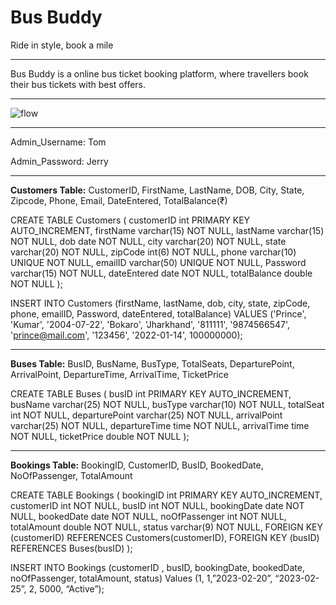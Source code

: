 <h1>Bus Buddy</h1>
Ride in style, book a mile </br>

<hr></hr>

<p>Bus Buddy is a online bus ticket booking platform,
where travellers book their bus tickets with best 
offers.</p>

<hr></hr>

![flow](https://user-images.githubusercontent.com/112754559/221497490-f005bbce-1a64-4980-a9ce-1cd39e32be83.jpg)

<hr></hr>

<p>Admin_Username: Tom</p>
<p>Admin_Password: Jerry</p>

<hr></hr>
<b>Customers Table:</b>
CustomerID, FirstName, LastName, DOB, City, State, Zipcode, Phone, Email, DateEntered, TotalBalance(₹)

CREATE TABLE Customers (
	customerID int PRIMARY KEY AUTO_INCREMENT,
	firstName varchar(15) NOT NULL,
	lastName varchar(15) NOT NULL,
	dob date NOT NULL,
	city varchar(20) NOT NULL,
	state varchar(20) NOT NULL,
	zipCode int(6) NOT NULL,
	phone varchar(10) UNIQUE NOT NULL,
	emailID varchar(50)  UNIQUE NOT NULL,
	Password varchar(15) NOT NULL,
	dateEntered date NOT NULL,
	totalBalance double NOT NULL
);

INSERT INTO Customers 
(firstName, lastName, dob, city, state, zipCode, phone, emailID, Password, dateEntered, totalBalance) 
VALUES 
('Prince', 'Kumar', '2004-07-22', 'Bokaro', 'Jharkhand', '811111', '9874566547', 'prince@mail.com', '123456', '2022-01-14', 100000000);

<hr></hr>


<b>Buses Table:</b>
BusID, BusName, BusType, TotalSeats, DeparturePoint, ArrivalPoint, DepartureTime, ArrivalTime, TicketPrice

CREATE TABLE Buses (
busID int PRIMARY KEY AUTO_INCREMENT,
busName varchar(25) NOT NULL,
busType varchar(10) NOT NULL,
totalSeat int NOT NULL,
departurePoint varchar(25) NOT NULL,
arrivalPoint varchar(25) NOT NULL,
departureTime time NOT NULL,
arrivalTime time NOT NULL,
ticketPrice double NOT NULL
);

<hr></hr>

<b>Bookings Table:</b>
BookingID, CustomerID, BusID, BookedDate, NoOfPassenger, TotalAmount

CREATE TABLE Bookings (
	bookingID int PRIMARY KEY AUTO_INCREMENT,
	customerID int NOT NULL,
	busID int NOT NULL,
bookingDate date NOT NULL,
	bookedDate date NOT NULL,
	noOfPassenger int NOT NULL,
	totalAmount double NOT NULL,
	status varchar(9) NOT NULL,
	FOREIGN KEY (customerID) REFERENCES Customers(customerID),
	FOREIGN KEY (busID) REFERENCES Buses(busID)
);

INSERT INTO Bookings (customerID , busID, bookingDate, bookedDate, noOfPassenger, totalAmount, status) Values (1, 1,”2023-02-20”, “2023-02-25”, 2, 5000, “Active”);
